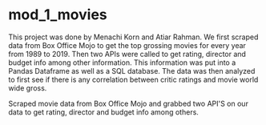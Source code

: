 # mod_1_movies
This project was done by Menachi Korn and Atiar Rahman.
We first scraped data from Box Office Mojo to get the top grossing movies for every year from 1989 to 2019. Then two APIs were called to get rating, director and budget info among other information. This information was put into a Pandas Dataframe as well as a SQL database.
The data was then analyzed to first see if there is any correlation between critic ratings and movie world wide gross. 



Scraped movie data from Box Office Mojo and grabbed two API'S on our data to get rating, director and budget info among others.

